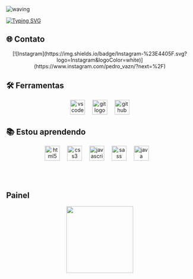 ![waving](https://capsule-render.vercel.app/api?type=waving&height=200&text=PedroVaz%20&fontAlignY=40&color=gradient)

[![Typing SVG](https://readme-typing-svg.herokuapp.com/?color=ffff&size=35&center=true&vCenter=true&width=1000&lines=Olá,+meu+nome+é+Pedro+Vaz;Tenho+16+anos;sou+de+São+Paulo;Cursando+Desenvolvimento+de+Sistemas;Seja+bem+vindo!+:%29)](https://git.io/typing-svg)

## 🌐 Contato
<div align="center">
[![Instagram](https://img.shields.io/badge/Instagram-%23E4405F.svg?logo=Instagram&logoColor=white)](https://www.instagram.com/pedro_vazn/?next=%2F)
</div>

## 🛠 Ferramentas

<div align="center">
  <img src="https://cdn.jsdelivr.net/gh/devicons/devicon/icons/vscode/vscode-original.svg" height="40" alt="vscode logo"  />
  <img width="12" />
  <img src="https://cdn.jsdelivr.net/gh/devicons/devicon/icons/git/git-original.svg" height="40" alt="git logo"  />
  <img width="12" />
  <img src="https://cdn.jsdelivr.net/gh/devicons/devicon/icons/github/github-original.svg" height="40" alt="github logo"  />
</div>

## 📚 Estou aprendendo
<div align="center">
  <img src="https://cdn.jsdelivr.net/gh/devicons/devicon/icons/html5/html5-original.svg" height="40" alt="html5 logo"  />
  <img width="12" />
  <img src="https://cdn.jsdelivr.net/gh/devicons/devicon/icons/css3/css3-original.svg" height="40" alt="css3 logo"  />
  <img width="12" />
  <img src="https://cdn.jsdelivr.net/gh/devicons/devicon/icons/javascript/javascript-original.svg" height="40" alt="javascript logo"  />
  <img width="12" />
  <img src="https://cdn.jsdelivr.net/gh/devicons/devicon/icons/sass/sass-original.svg" height="40" alt="sass logo"  />
  <img width="12" />
  <img src="https://cdn.jsdelivr.net/gh/devicons/devicon/icons/java/java-original.svg" height="40" alt="java logo"  />
  <img width="12" />
</div>

<br><br>

## Painel
<div align="center">
<div> 
<a href="https://github.com/PedroVazN"> <img height="180em" src="https://github-readme-stats.vercel.app/api/top-langs/?username=PedroVazN&layout=compact&langs_count=7&theme=dracula"/> 
</div>
</div>
